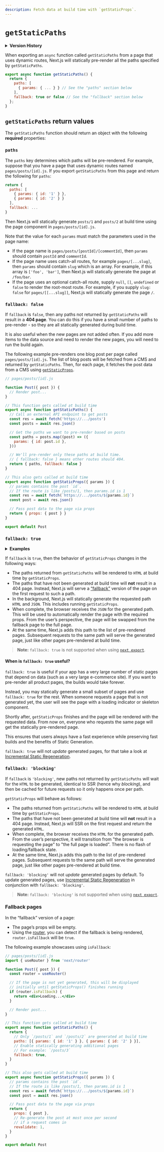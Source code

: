 ```yaml
---
description: Fetch data at build time with `getStaticProps`.
---
```


# `getStaticPaths`

<details>
  <summary><b>Version History</b></summary>

| Version  | Changes                                                                                                           |
| -------- | ----------------------------------------------------------------------------------------------------------------- |
| `v9.5.0` | Stable [Incremental Static Regeneration](https://nextjs.org/blog/next-9-5#stable-incremental-static-regeneration) |
| `v9.3.0` | `getStaticPaths` introduced.                                                                                      |

</details>

When exporting an `async` function called `getStaticPaths` from a page that uses dynamic routes, Next.js will statically pre-render all the paths specified by `getStaticPaths`.

```jsx
export async function getStaticPaths() {
  return {
    paths: [
      { params: { ... } } // See the "paths" section below
    ],
    fallback: true or false // See the "fallback" section below
  };
}
```

## `getStaticPaths` return values

The `getStaticPaths` function should return an object with the following **required** properties:

### `paths`

The `paths` key determines which paths will be pre-rendered. For example, suppose that you have a page that uses dynamic routes named `pages/posts/[id].js`. If you export `getStaticPaths` from this page and return the following for `paths`:

```js
return {
  paths: [
    { params: { id: '1' } },
    { params: { id: '2' } }
  ],
  fallback: ...
}
```

Then Next.js will statically generate `posts/1` and `posts/2` at build time using the page component in `pages/posts/[id].js`.

Note that the value for each `params` must match the parameters used in the page name:

- If the page name is `pages/posts/[postId]/[commentId]`, then `params` should contain `postId` and `commentId`.
- If the page name uses catch-all routes, for example `pages/[...slug]`, then `params` should contain `slug` which is an array. For example, if this array is `['foo', 'bar']`, then Next.js will statically generate the page at `/foo/bar`.
- If the page uses an optional catch-all route, supply `null`, `[]`, `undefined` or `false` to render the root-most route. For example, if you supply `slug: false` for `pages/[[...slug]]`, Next.js will statically generate the page `/`.

### `fallback: false`

If `fallback` is `false`, then any paths not returned by `getStaticPaths` will result in a **404 page**. You can do this if you have a small number of paths to pre-render - so they are all statically generated during build time.

It is also useful when the new pages are not added often. If you add more items to the data source and need to render the new pages, you will need to run the build again.

The following example pre-renders one blog post per page called `pages/posts/[id].js`. The list of blog posts will be fetched from a CMS and returned by `getStaticPaths`. Then, for each page, it fetches the post data from a CMS using [`getStaticProps`](/docs/api-reference/data-fetching/getStaticProps.md).

```jsx
// pages/posts/[id].js

function Post({ post }) {
  // Render post...
}

// This function gets called at build time
export async function getStaticPaths() {
  // Call an external API endpoint to get posts
  const res = await fetch('https://.../posts')
  const posts = await res.json()

  // Get the paths we want to pre-render based on posts
  const paths = posts.map((post) => ({
    params: { id: post.id },
  }))

  // We'll pre-render only these paths at build time.
  // { fallback: false } means other routes should 404.
  return { paths, fallback: false }
}

// This also gets called at build time
export async function getStaticProps({ params }) {
  // params contains the post `id`.
  // If the route is like /posts/1, then params.id is 1
  const res = await fetch(`https://.../posts/${params.id}`)
  const post = await res.json()

  // Pass post data to the page via props
  return { props: { post } }
}

export default Post
```

### `fallback: true`

<details>
  <summary><b>Examples</b></summary>
  <ul>
    <li><a href="https://static-tweet.vercel.app">Static generation of a large number of pages</a></li>
  </ul>
</details>

If `fallback` is `true`, then the behavior of `getStaticProps` changes in the following ways:

- The paths returned from `getStaticPaths` will be rendered to `HTML` at build time by `getStaticProps`.
- The paths that have not been generated at build time will **not** result in a 404 page. Instead, Next.js will serve a [“fallback”](#fallback-pages) version of the page on the first request to such a path.
- In the background, Next.js will statically generate the requested path `HTML` and `JSON`. This includes running `getStaticProps`.
- When complete, the browser receives the `JSON` for the generated path. This will be used to automatically render the page with the required props. From the user’s perspective, the page will be swapped from the fallback page to the full page.
- At the same time, Next.js adds this path to the list of pre-rendered pages. Subsequent requests to the same path will serve the generated page, just like other pages pre-rendered at build time.

> **Note:** `fallback: true` is not supported when using [`next export`](/docs/advanced-features/static-html-export.md).

#### When is `fallback: true` useful?

`fallback: true` is useful if your app has a very large number of static pages that depend on data (such as a very large e-commerce site). If you want to pre-render all product pages, the builds would take forever.

Instead, you may statically generate a small subset of pages and use `fallback: true` for the rest. When someone requests a page that is not generated yet, the user will see the page with a loading indicator or skeleton component.

Shortly after, `getStaticProps` finishes and the page will be rendered with the requested data. From now on, everyone who requests the same page will get the statically pre-rendered page.

This ensures that users always have a fast experience while preserving fast builds and the benefits of Static Generation.

`fallback: true` will not _update_ generated pages, for that take a look at [Incremental Static Regeneration](/docs/basic-features/data-fetching/index#incremental-static-regeneration).

### `fallback: 'blocking'`

If `fallback` is `'blocking'`, new paths not returned by `getStaticPaths` will wait for the `HTML` to be generated, identical to SSR (hence why _blocking_), and then be cached for future requests so it only happens once per path.

`getStaticProps` will behave as follows:

- The paths returned from `getStaticPaths` will be rendered to `HTML` at build time by `getStaticProps`.
- The paths that have not been generated at build time will **not** result in a 404 page. Instead, Next.js will SSR on the first request and return the generated `HTML`.
- When complete, the browser receives the `HTML` for the generated path. From the user’s perspective, it will transition from "the browser is requesting the page" to "the full page is loaded". There is no flash of loading/fallback state.
- At the same time, Next.js adds this path to the list of pre-rendered pages. Subsequent requests to the same path will serve the generated page, just like other pages pre-rendered at build time.

`fallback: 'blocking'` will not _update_ generated pages by default. To update generated pages, use [Incremental Static Regeneration](/docs/basic-features/data-fetching/index#incremental-static-regeneration) in conjunction with `fallback: 'blocking'`.

> **Note:** `fallback: 'blocking'` is not supported when using [`next export`](/docs/advanced-features/static-html-export.md).

### Fallback pages

In the “fallback” version of a page:

- The page’s props will be empty.
- Using the [router](/docs/api-reference/next/router.md), you can detect if the fallback is being rendered, `router.isFallback` will be `true`.

The following example showcases using `isFallback`:

```jsx
// pages/posts/[id].js
import { useRouter } from 'next/router'

function Post({ post }) {
  const router = useRouter()

  // If the page is not yet generated, this will be displayed
  // initially until getStaticProps() finishes running
  if (router.isFallback) {
    return <div>Loading...</div>
  }

  // Render post...
}

// This function gets called at build time
export async function getStaticPaths() {
  return {
    // Only `/posts/1` and `/posts/2` are generated at build time
    paths: [{ params: { id: '1' } }, { params: { id: '2' } }],
    // Enable statically generating additional pages
    // For example: `/posts/3`
    fallback: true,
  }
}

// This also gets called at build time
export async function getStaticProps({ params }) {
  // params contains the post `id`.
  // If the route is like /posts/1, then params.id is 1
  const res = await fetch(`https://.../posts/${params.id}`)
  const post = await res.json()

  // Pass post data to the page via props
  return {
    props: { post },
    // Re-generate the post at most once per second
    // if a request comes in
    revalidate: 1,
  }
}

export default Post
```
